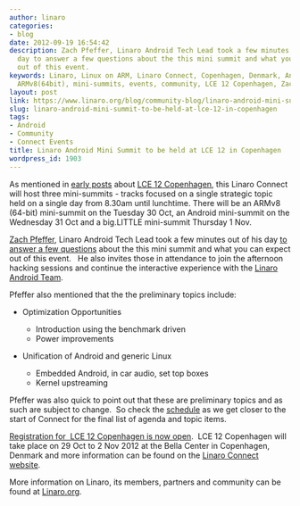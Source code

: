 ```yaml
---
author: linaro
categories:
- blog
date: 2012-09-19 16:54:42
description: Zach Pfeffer, Linaro Android Tech Lead took a few minutes out of his
  day to answer a few questions about the this mini summit and what you can expect
  out of this event.
keywords: Linaro, Linux on ARM, Linaro Connect, Copenhagen, Denmark, Android, big.LITTLE,
  ARMv8(64bit), mini-summits, events, community, LCE 12 Copenhagen, Zach Pfeffer
layout: post
link: https://www.linaro.org/blog/community-blog/linaro-android-mini-summit-to-be-held-at-lce-12-in-copenhagen/
slug: linaro-android-mini-summit-to-be-held-at-lce-12-in-copenhagen
tags:
- Android
- Community
- Connect Events
title: Linaro Android Mini Summit to be held at LCE 12 in Copenhagen
wordpress_id: 1903
---
```


As mentioned in [early posts](https://www.linaro.org/linaro-blog/2012/09/12/linaro-android-armv864bit-and-big-little-mini-summits-to-be-held-at-lce-12-copenhagen/) about [LCE 12 Copenhagen](http://connect.linaro.org/resources/), this Linaro Connect will host three mini-summits - tracks focused on a single strategic topic held on a single day from 8.30am until lunchtime. There will be an ARMv8 (64-bit) mini-summit on the Tuesday 30 Oct, an Android mini-summit on the Wednesday 31 Oct and a big.LITTLE mini-summit Thursday 1 Nov.


[Zach Pfeffer](/about/), Linaro Android Tech Lead took a few minutes out of his day [to answer a few questions](http://http://youtu.be/mN3XqjlA-4k) about the this mini summit and what you can expect out of this event.   He also invites those in attendance to join the afternoon hacking sessions and continue the interactive experience with the [Linaro Android Team](https://wiki.linaro.org/Platform/Android).

Pfeffer also mentioned that the the preliminary topics include:

  * Optimization Opportunities
    * Introduction using the benchmark driven
    * Power improvements

  * Unification of Android and generic Linux
    * Embedded Android, in car audio, set top boxes
    * Kernel upstreaming


Pfeffer was also quick to point out that these are preliminary topics and as such are subject to change.  So check the [schedule](http://connect.linaro.org/resources/#schedule) as we get closer to the start of Connect for the final list of agenda and topic items.

[Registration for  LCE 12 Copenhagen is now open](http://connect.linaro.org/wp-login.php?redirect_to=/register-connect/).  LCE 12 Copenhagen will take place on 29 Oct to 2 Nov 2012 at the Bella Center in Copenhagen, Denmark and more information can be found on the [Linaro Connect website](http://connect.linaro.org/resources/).

More information on Linaro, its members, partners and community can be found at [Linaro.org](https://www.linaro.org/).